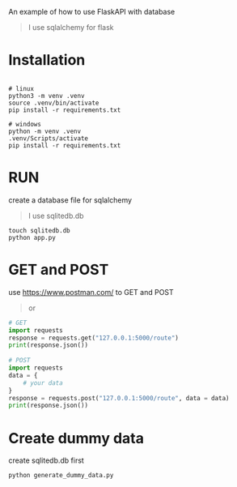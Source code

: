 An example of how to use FlaskAPI with database  
> I use sqlalchemy for flask
# Installation
```
  
# linux  
python3 -m venv .venv
source .venv/bin/activate  
pip install -r requirements.txt  
  
# windows  
python -m venv .venv  
.venv/Scripts/activate
pip install -r requirements.txt  
```
# RUN
create a database file for sqlalchemy  
> I use sqlitedb.db  
```
touch sqlitedb.db  
python app.py
```

# GET and POST
use <https://www.postman.com/> to GET and POST  
> or  
```python
# GET
import requests  
response = requests.get("127.0.0.1:5000/route")  
print(response.json())  
  
# POST
import requests  
data = {
    # your data
}
response = requests.post("127.0.0.1:5000/route", data = data)   
print(response.json())  
```
  
# Create dummy data
create sqlitedb.db first
```python
python generate_dummy_data.py
```  